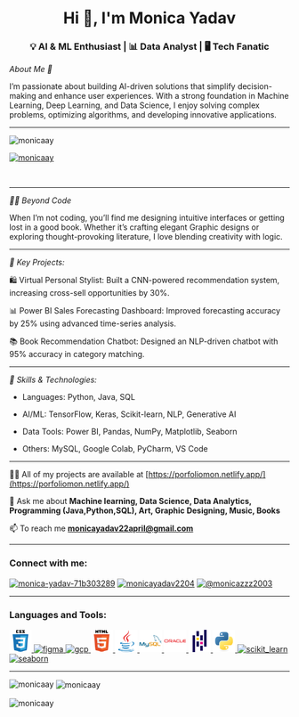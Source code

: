 <h1 align="center"> Hi 👋, I'm Monica Yadav</h1>

<h3 align="center">💡 AI & ML Enthusiast | 📊 Data Analyst | 🖥️ Tech Fanatic </h3>

_About Me 🌿_

I’m passionate about building AI-driven solutions that simplify decision-making and enhance user experiences. With a strong foundation in Machine Learning, Deep Learning, and Data Science, I enjoy solving complex problems, optimizing algorithms, and developing innovative applications.

---------------------------

<p align="left"> <img src="https://komarev.com/ghpvc/?username=monicaay&label=Profile%20views&color=0e75b6&style=flat" alt="monicaay" /> </p>

<p align="left"> <a href="https://github.com/ryo-ma/github-profile-trophy"><img src="https://github-profile-trophy.vercel.app/?username=monicaay" alt="monicaay" /></a> </p>

<p align="left"> <a href="https://twitter.com/" target="blank"><img src="https://img.shields.io/twitter/follow/?logo=twitter&style=for-the-badge" alt="" /></a> </p>

---------------------

_🎨✨ _Beyond Code__

When I’m not coding, you’ll find me designing intuitive interfaces or getting lost in a good book. Whether it’s crafting elegant Graphic designs or exploring thought-provoking literature, I love blending creativity with logic.

---------------------

_🔹 Key Projects:_

🛍️ Virtual Personal Stylist: Built a CNN-powered recommendation system, increasing cross-sell opportunities by 30%.

📊 Power BI Sales Forecasting Dashboard: Improved forecasting accuracy by 25% using advanced time-series analysis.

📚 Book Recommendation Chatbot: Designed an NLP-driven chatbot with 95% accuracy in category matching.

-----------------------

_🔹 Skills & Technologies:_

- Languages: Python, Java, SQL

- AI/ML: TensorFlow, Keras, Scikit-learn, NLP, Generative AI

- Data Tools: Power BI, Pandas, NumPy, Matplotlib, Seaborn

- Others: MySQL, Google Colab, PyCharm, VS Code
  
------------------

👨‍💻 All of my projects are available at [https://porfoliomon.netlify.app/](https://porfoliomon.netlify.app/)

💬 Ask me about **Machine learning, Data Science, Data Analytics, Programming (Java,Python,SQL), Art, Graphic Designing, Music, Books**

📫 To reach me **monicayadav22april@gmail.com**

----------------------

<h3 align="left">Connect with me:</h3>
<p align="left">
<a href="https://linkedin.com/in/monica-yadav-71b303289" target="blank"><img align="center" src="https://raw.githubusercontent.com/rahuldkjain/github-profile-readme-generator/master/src/images/icons/Social/linked-in-alt.svg" alt="monica-yadav-71b303289" height="30" width="40" /></a>
<a href="https://kaggle.com/monicayadav2204" target="blank"><img align="center" src="https://raw.githubusercontent.com/rahuldkjain/github-profile-readme-generator/master/src/images/icons/Social/kaggle.svg" alt="monicayadav2204" height="30" width="40" /></a>
<a href="https://medium.com/@monicazzz2003" target="blank"><img align="center" src="https://raw.githubusercontent.com/rahuldkjain/github-profile-readme-generator/master/src/images/icons/Social/medium.svg" alt="@monicazzz2003" height="30" width="40" /></a>
</p>

-----------------

<h3 align="left">Languages and Tools:</h3>
<p align="left"> <a href="https://www.w3schools.com/css/" target="_blank" rel="noreferrer"> <img src="https://raw.githubusercontent.com/devicons/devicon/master/icons/css3/css3-original-wordmark.svg" alt="css3" width="40" height="40"/> </a> <a href="https://www.figma.com/" target="_blank" rel="noreferrer"> <img src="https://www.vectorlogo.zone/logos/figma/figma-icon.svg" alt="figma" width="40" height="40"/> </a> <a href="https://cloud.google.com" target="_blank" rel="noreferrer"> <img src="https://www.vectorlogo.zone/logos/google_cloud/google_cloud-icon.svg" alt="gcp" width="40" height="40"/> </a> <a href="https://www.w3.org/html/" target="_blank" rel="noreferrer"> <img src="https://raw.githubusercontent.com/devicons/devicon/master/icons/html5/html5-original-wordmark.svg" alt="html5" width="40" height="40"/> </a> <a href="https://www.java.com" target="_blank" rel="noreferrer"> <img src="https://raw.githubusercontent.com/devicons/devicon/master/icons/java/java-original.svg" alt="java" width="40" height="40"/> </a> <a href="https://www.mysql.com/" target="_blank" rel="noreferrer"> <img src="https://raw.githubusercontent.com/devicons/devicon/master/icons/mysql/mysql-original-wordmark.svg" alt="mysql" width="40" height="40"/> </a> <a href="https://www.oracle.com/" target="_blank" rel="noreferrer"> <img src="https://raw.githubusercontent.com/devicons/devicon/master/icons/oracle/oracle-original.svg" alt="oracle" width="40" height="40"/> </a> <a href="https://pandas.pydata.org/" target="_blank" rel="noreferrer"> <img src="https://raw.githubusercontent.com/devicons/devicon/2ae2a900d2f041da66e950e4d48052658d850630/icons/pandas/pandas-original.svg" alt="pandas" width="40" height="40"/> </a> <a href="https://www.python.org" target="_blank" rel="noreferrer"> <img src="https://raw.githubusercontent.com/devicons/devicon/master/icons/python/python-original.svg" alt="python" width="40" height="40"/> </a> <a href="https://scikit-learn.org/" target="_blank" rel="noreferrer"> <img src="https://upload.wikimedia.org/wikipedia/commons/0/05/Scikit_learn_logo_small.svg" alt="scikit_learn" width="40" height="40"/> </a> <a href="https://seaborn.pydata.org/" target="_blank" rel="noreferrer"> <img src="https://seaborn.pydata.org/_images/logo-mark-lightbg.svg" alt="seaborn" width="40" height="40"/> </a> </p>

----------------------------

<p><img align="left" src="https://github-readme-stats.vercel.app/api/top-langs?username=monicaay&show_icons=true&locale=en&layout=compact" alt="monicaay" /></p>

<p>&nbsp;<img align="center" src="https://github-readme-stats.vercel.app/api?username=monicaay&show_icons=true&locale=en" alt="monicaay" /></p>

<p><img align="center" src="https://github-readme-streak-stats.herokuapp.com/?user=monicaay&" alt="monicaay" /></p>
